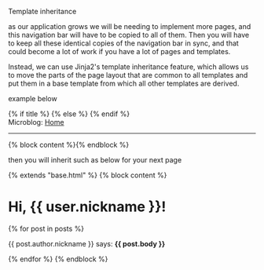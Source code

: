 Template inheritance

as our application grows we will be needing to implement more pages, and this navigation bar will have to be copied to all of them. Then you will have to keep all these identical copies of the navigation bar in sync, and that could become a lot of work if you have a lot of pages and templates.

Instead, we can use Jinja2's template inheritance feature, which allows us to move the parts of the page layout that are common to all templates and put them in a base template from which all other templates are derived.

example below

<html>
  <head>
    {% if title %}
    <title>{{ title }} - microblog</title>
    {% else %}
    <title>Welcome to microblog</title>
    {% endif %}
  </head>
  <body>
    <div>Microblog: <a href="/index">Home</a></div>
    <hr>
    {% block content %}{% endblock %}
  </body>
</html>

then you will inherit such as below for your next page

{% extends "base.html" %}
{% block content %}
    <h1>Hi, {{ user.nickname }}!</h1>
    {% for post in posts %}
    <div><p>{{ post.author.nickname }} says: <b>{{ post.body }}</b></p></div>
    {% endfor %}
{% endblock %}
